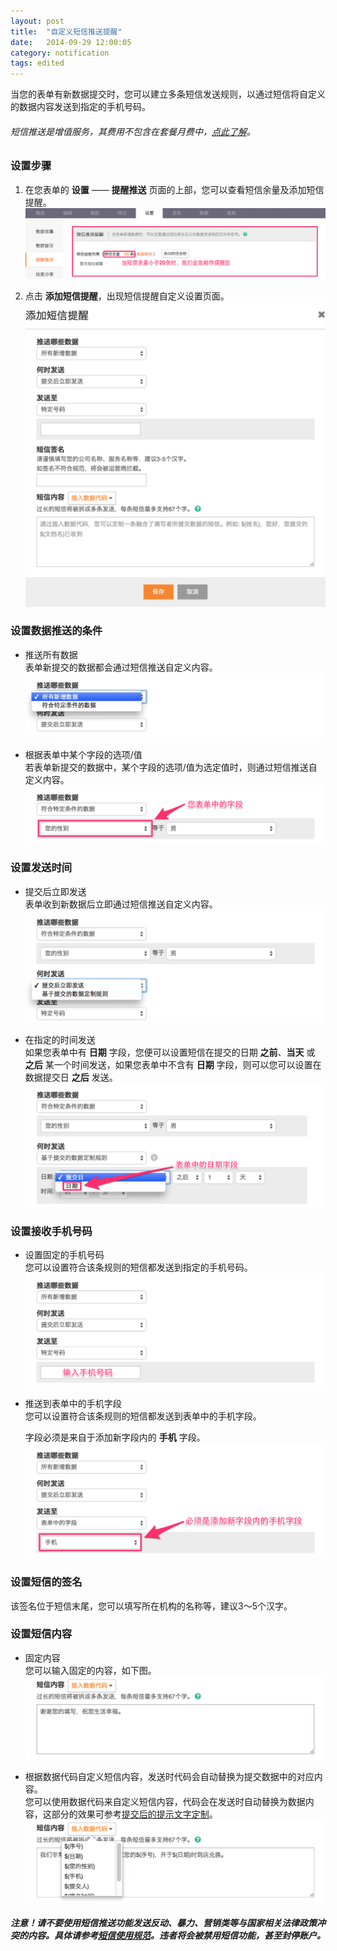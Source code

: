```yaml
---
layout: post
title:  "自定义短信推送提醒"
date:   2014-09-29 12:00:05
category: notification
tags: edited
---
```


当您的表单有新数据提交时，您可以建立多条短信发送规则，以通过短信将自定义的数据内容发送到指定的手机号码。

###### 短信推送是增值服务，其费用不包含在套餐月费中，[点此了解](value-added-service.html#sms-push)。

### 设置步骤

1. 在您表单的 **设置** —— **提醒推送** 页面的上部，您可以查看短信余量及添加短信提醒。
  ![](/images/sms-push-setting.png)

2. 点击 **添加短信提醒**，出现短信提醒自定义设置页面。
  ![](/images/sms-push-index.png)

### 设置数据推送的条件

* 推送所有数据  
  表单新提交的数据都会通过短信推送自定义内容。
  ![](/images/sms-push-condition-1.png)

* 根据表单中某个字段的选项/值  
  若表单新提交的数据中，某个字段的选项/值为选定值时，则通过短信推送自定义内容。
  ![](/images/sms-push-condition-2.png)

### 设置发送时间

* 提交后立即发送  
  表单收到新数据后立即通过短信推送自定义内容。
  ![](/images/sms-push-when-1.png)

* 在指定的时间发送  
  如果您表单中有 **日期** 字段，您便可以设置短信在提交的日期 **之前**、**当天** 或 **之后** 某一个时间发送，如果您表单中不含有 **日期** 字段，则可以您可以设置在数据提交日 **之后** 发送。
  ![](/images/sms-push-when-2.png)

### 设置接收手机号码
  
* 设置固定的手机号码  
  您可以设置符合该条规则的短信都发送到指定的手机号码。
  ![](/images/sms-push-who-1.png)

* 推送到表单中的手机字段  
  您可以设置符合该条规则的短信都发送到表单中的手机字段。

  字段必须是来自于添加新字段内的 **手机** 字段。
  ![](/images/sms-push-who-2.png)

### 设置短信的签名

该签名位于短信末尾，您可以填写所在机构的名称等，建议3～5个汉字。

### 设置短信内容

* 固定内容  
  您可以输入固定的内容，如下图。
  ![](/images/sms-push-what-1.png)

* 根据数据代码自定义短信内容，发送时代码会自动替换为提交数据中的对应内容。  
  您可以使用数据代码来自定义短信内容，代码会在发送时自动替换为数据内容，这部分的效果可参考[提交后的提示文字定制](customize-texts.html#text-after)。
  ![](/images/sms-push-what-2.png)

##### 注意！请不要使用短信推送功能发送反动、暴力、营销类等与国家相关法律政策冲突的内容。具体请参考[短信使用规范](sms-policy.html)。违者将会被禁用短信功能，甚至封停账户。